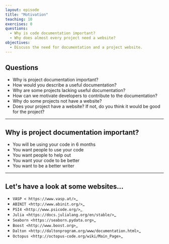 ```yaml
---
layout: episode
title: "Motivation"
teaching: 10
exercises: 0
questions:
  - Why is code documentation important?
  - Why does almost every project need a website?
objectives:
  - Discuss the need for documentation and a project website.
---
```


## Questions

- Why is project documentation important?
- How would you describe a useful documentation?
- Why are some projects lacking useful documentation?
- How can we motivate developers to contribute to the documentation?
- Why do some projects not have a website?
- Does your project have a website? If not, do you think it would be good for
  the project?

---

## Why is project documentation important?
- You will be using your code in 6 months
- You want people to use your code
- You want people to help out
- You want your code to be better
- You want to be a better writer

---

## Let's have a look at some websites...
- `VASP < https://www.vasp.at/>`_
- `ABINIT <http://www.abinit.org/>`_
- `PSI4 <http://www.psicode.org/>`_
- `Julia <https://docs.julialang.org/en/stable/>`_
- `Seaborn <https://seaborn.pydata.org>`_
- `Boost <http://www.boost.org>`_
- `Dalton <http://daltonprogram.org/www/documentation.html>`_
- `Octopus <http://octopus-code.org/wiki/Main_Page>`_
